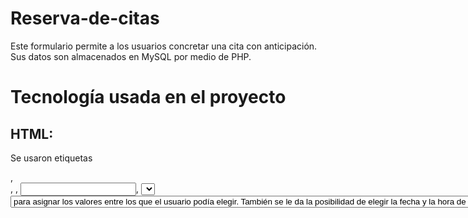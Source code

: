 # Reserva-de-citas
Este formulario permite a los usuarios concretar una cita con anticipación. Sus datos son almacenados en MySQL por medio de PHP.

# Tecnología usada en el proyecto
## HTML:
Se usaron etiquetas <div>, <form>, <label>, <input>, <select> y <button> para dar forma a la estructura del formulario. A cada una se le asignó una clase para poder vincularlas a la hoja de estilo en CSS, además de eso a <label> e <input> se les asignó el mismo nombre en los atributos for e id  para su correcto funcionamiento. Lo principal fue la etiqueta <form> se configuró con acction y method para que los datos sean enviados de forma correcta al archivo PHP para la creación de la base de datos. La etiqueta <select> se usó para una sección en la que se requiere que el usuario seleccione una opción, por eso se usó la etiqueta <option> para asignar los valores entre los que el usuario podía elegir. También se le da la posibilidad de elegir la fecha y la hora de la cita, esto por medio de configurar dos etiquetas <div> con diferentes <input> cada uno reaccionando a un "type" distinto, en el caso de fecha se usó "type='date'" y en el caso de hora "type='time'".

## CSS:
Se aplicaron estilos básicos al formulario. Para ello se usaron selectores de tipo y de clase, a los cuales se les dieron diferentes propiedades y valores para llegar al resultado esperado, por mencionar algunas de las propiedades usadas en el proyecto son: background, background-color, text-aling, aling-item, color, margin, padding, transition, box-shadow, box-sizing.

## PHP:
Antes de empezar con la redacción del código, se utilizaron dos funciones para mostrar errores en el navegador cuando el código fue puesto a prueba. Después de esto se realizó la conexión con la base de datos local por medio del planteamiento de variables una estructura condicional para notificar si hay algún error al realizar la conexión. Seguido se realizó la obtención de datos del formulario, plantando variables que se relacionan con el método que se usó en la creación de formulario en HTML y los nombres de los campos a cubrir (input). También incluimos una validación de datos, para constatar que el usuario no dejó ningún campo sin responder, si alguno no está completo se detiene el código e informa al usuario que no completó un dato. Seguido se realiza la inserción de datos a la base de datos, plantando una variable de consulta y otra de preparación, planteando junto a estas los parámetros de ejecución, los cuales definimos con una estructura condicional.

## MySQL:
La base de datos fue creada usando "phpMyAdmin" desde el panel de Xampp. No se utilizó código SQL, sino que se realizó por medio de la interfaz gráfica de "phpMyAdmin". El motor usado es MySQL.
Para crearla se procedió creando una nueva base de datos (registro_usuarios) y dentro de esta se creó una nueva tabla (reservas). De la última se completaron los campos solicitados para cada columna, teniendo en cuenta los nombres dados en el formulario HTML para cada columna. Los datos llegan a la base de datos desde el formulario antes mencionado y su conexión con PHP.

# Descargar el archivo
- Busca el botón verde que dice <>Code
- Hace click en la fecha que tiene el botón
- Selecciona "Download ZIP"
- Descomprime el archivo ZIP

Como tiene archivos PHP y está vinculado a MySQL vamos a:
- Moverlo a la carpeta "htdocs" (se ubica en el sistema, la ruta es /opt/lampp/htdocs)

# Creando la base de datos
- Abre XAMPP, activa los servidores.
- Ve al navegador, en la barra de URL coloca "http://localhost" (te lleva a la página principal de tu servidor local)
- Busca "phpmyadmin"
- Usaremos la base de datos "registro_usuarios" creada en otro proyecto, aca creamos una nueva tabla con la que se incluye en los archivos que descargaste
- Selecciona "Importar"
- Donde dice "Examinar", busca la ruta del archivo SQL que viene en la carpeta del proyecto
- Baja hasta el final y click al botón "Importar"

# Ejecutar en el navegador
- En la barra de URL coloca "http://localhost/nombre_de_la_carpeta/index.html"
- Enter y eso abrirá el formulario

# Agradecimientos
A los profesores Gustavo Rojas y Carolina Riveros por su arduo trabajo al enseñarnos, Punto Digital San Martín Mza por la oportunidad de aprendizaje.
